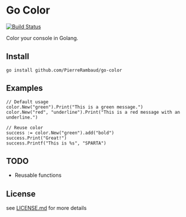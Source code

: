 # Go Color
[![Build Status](https://travis-ci.org/PierreRambaud/go-color.svg?branch=master)](https://travis-ci.org/PierreRambaud/go-color)

Color your console in Golang.

## Install

```
go install github.com/PierreRambaud/go-color
```

## Examples

```
// Default usage
color.New("green").Print("This is a green message.")
color.New("red", "underline").Print("This is a red message with an underline.")

// Reuse color
success := color.New("green").add("bold")
success.Print("Great!")
success.Printf("This is %s", "SPARTA")
```

## TODO

- Reusable functions


## License

see [LICENSE.md](LICENSE.md) for more details
